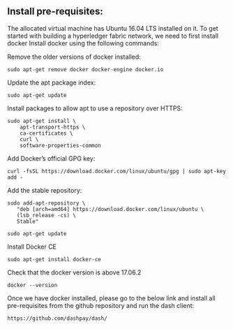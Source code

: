 Install pre-requisites:
-----------------------
The allocated virtual machine has Ubuntu 16.04 LTS installed on it. 
To get started with building a hyperledger fabric network, we need to first install docker
Install docker using the following commands:

Remove the older versions of docker installed:
```
sudo apt-get remove docker docker-engine docker.io

```

Update the apt package index:

```
sudo apt-get update
```

Install packages to allow apt to use a repository over HTTPS:

```
sudo apt-get install \
    apt-transport-https \
    ca-certificates \
    curl \
    software-properties-common
```

Add Docker’s official GPG key:

```
curl -fsSL https://download.docker.com/linux/ubuntu/gpg | sudo apt-key add -
```
Add the stable repository:

```
sudo add-apt-repository \
   "deb [arch=amd64] https://download.docker.com/linux/ubuntu \
   (lsb_release -cs) \
   Stable"
```

```
sudo apt-get update
```

Install Docker CE

```
sudo apt-get install docker-ce
```
Check that the docker version is above 17.06.2

```
docker --version
```

Once we have docker installed, please go to the below link and install all pre-requisites from the github
repository and run the dash client:

```
https://github.com/dashpay/dash/
```
